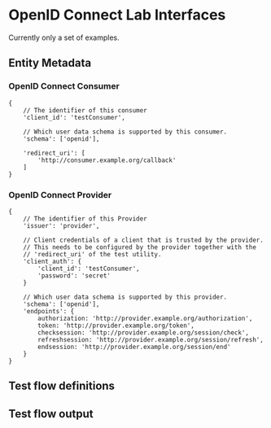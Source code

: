# OpenID Connect Lab Interfaces

Currently only a set of examples. 

## Entity Metadata


### OpenID Connect Consumer


	{
		// The identifier of this consumer
		'client_id': 'testConsumer',
		
		// Which user data schema is supported by this consumer.
		'schema': ['openid'],
		
		'redirect_uri': [
			'http://consumer.example.org/callback'
		]
	}


### OpenID Connect Provider

	{
		// The identifier of this Provider
		'issuer': 'provider',
		
		// Client credentials of a client that is trusted by the provider.
		// This needs to be configured by the provider together with the
		// 'redirect_uri' of the test utility. 
		'client_auth': {
			'client_id': 'testConsumer',
			'password': 'secret'
		}
	
		// Which user data schema is supported by this provider.
		'schema': ['openid'],
		'endpoints': {
			authorization: 'http://provider.example.org/authorization',
			token: 'http://provider.example.org/token',
			checksession: 'http://provider.example.org/session/check',
			refreshsession: 'http://provider.example.org/session/refresh',
			endsession: 'http://provider.example.org/session/end'
		}
	}




## Test flow definitions








## Test flow output









